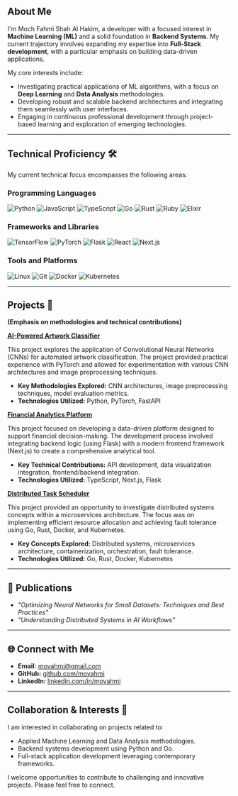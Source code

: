 ## About Me

I'm Moch Fahmi Shah Al Hakim, a developer with a focused interest in **Machine Learning (ML)** and a solid foundation in **Backend Systems**. My current trajectory involves expanding my expertise into **Full-Stack development**, with a particular emphasis on building data-driven applications.

My core interests include:

*   Investigating practical applications of ML algorithms, with a focus on **Deep Learning** and **Data Analysis** methodologies.
*   Developing robust and scalable backend architectures and integrating them seamlessly with user interfaces.
*   Engaging in continuous professional development through project-based learning and exploration of emerging technologies.

---

## Technical Proficiency 🛠️

My current technical focus encompasses the following areas:

### Programming Languages
![Python](https://img.shields.io/badge/Python-FFD43B?style=for-the-badge&logo=python&logoColor=blue)
![JavaScript](https://img.shields.io/badge/JavaScript-F7DF1E?style=for-the-badge&logo=javascript&logoColor=black)
![TypeScript](https://img.shields.io/badge/TypeScript-007ACC?style=for-the-badge&logo=typescript&logoColor=white)
![Go](https://img.shields.io/badge/Go-00ADD8?style=for-the-badge&logo=go&logoColor=white)
![Rust](https://img.shields.io/badge/Rust-000000?style=for-the-badge&logo=rust&logoColor=white)
![Ruby](https://img.shields.io/badge/Ruby-CC342D?style=for-the-badge&logo=ruby&logoColor=white)
![Elixir](https://img.shields.io/badge/Elixir-4B275F?style=for-the-badge&logo=elixir&logoColor=white)

### Frameworks and Libraries
![TensorFlow](https://img.shields.io/badge/TensorFlow-FF6F00?style=for-the-badge&logo=tensorflow&logoColor=white)
![PyTorch](https://img.shields.io/badge/PyTorch-EE4C2C?style=for-the-badge&logo=pytorch&logoColor=white)
![Flask](https://img.shields.io/badge/Flask-000000?style=for-the-badge&logo=flask&logoColor=white)
![React](https://img.shields.io/badge/React-61DAFB?style=for-the-badge&logo=react&logoColor=black)
![Next.js](https://img.shields.io/badge/Next.js-000000?style=for-the-badge&logo=next.js&logoColor=white)

### Tools and Platforms
![Linux](https://img.shields.io/badge/Linux-FCC624?style=for-the-badge&logo=linux&logoColor=black)
![Git](https://img.shields.io/badge/Git-F05032?style=for-the-badge&logo=git&logoColor=white)
![Docker](https://img.shields.io/badge/Docker-2496ED?style=for-the-badge&logo=docker&logoColor=white)
![Kubernetes](https://img.shields.io/badge/Kubernetes-326CE5?style=for-the-badge&logo=kubernetes&logoColor=white)

---

## Projects 📂

**(Emphasis on methodologies and technical contributions)**

**[AI-Powered Artwork Classifier](projects/ai-art-classifier/README.md)**

This project explores the application of Convolutional Neural Networks (CNNs) for automated artwork classification. The project provided practical experience with PyTorch and allowed for experimentation with various CNN architectures and image preprocessing techniques.

*   **Key Methodologies Explored:** CNN architectures, image preprocessing techniques, model evaluation metrics.
*   **Technologies Utilized:** Python, PyTorch, FastAPI

**[Financial Analytics Platform](projects/fin-analytics/README.md)**

This project focused on developing a data-driven platform designed to support financial decision-making. The development process involved integrating backend logic (using Flask) with a modern frontend framework (Next.js) to create a comprehensive analytical tool.

*   **Key Technical Contributions:** API development, data visualization integration, frontend/backend integration.
*   **Technologies Utilized:** TypeScript, Next.js, Flask

**[Distributed Task Scheduler](projects/task-scheduler/README.md)**

This project provided an opportunity to investigate distributed systems concepts within a microservices architecture. The focus was on implementing efficient resource allocation and achieving fault tolerance using Go, Rust, Docker, and Kubernetes.

*   **Key Concepts Explored:** Distributed systems, microservices architecture, containerization, orchestration, fault tolerance.
*   **Technologies Utilized:** Go, Rust, Docker, Kubernetes

---
## 📝 Publications

- *"Optimizing Neural Networks for Small Datasets: Techniques and Best Practices"*  
- *"Understanding Distributed Systems in AI Workflows"*

---

## 🌐 Connect with Me

- **Email:** [movahmi@gmail.com](mailto:movahmi@gmail.com)  
- **GitHub:** [github.com/movahmi](https://github.com/movahmi)  
- **LinkedIn:** [linkedin.com/in/movahmi](https://linkedin.com/in/movahmi)  

---

## Collaboration & Interests 🤝

I am interested in collaborating on projects related to:

*   Applied Machine Learning and Data Analysis methodologies.
*   Backend systems development using Python and Go.
*   Full-stack application development leveraging contemporary frameworks.

I welcome opportunities to contribute to challenging and innovative projects. Please feel free to connect.

